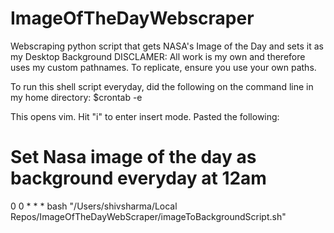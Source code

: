 # ImageOfTheDayWebscraper

Webscraping python script that gets NASA's Image of the Day and sets it as my Desktop Background
DISCLAMER: All work is my own and therefore uses my custom pathnames. To replicate, ensure you use your own paths.

To run this shell script everyday, did the following on the command line in my home directory:
$crontab -e

This opens vim. Hit "i" to enter insert mode. Pasted the following:

# Set Nasa image of the day as background everyday at 12am
0 0 \* \* \* bash "/Users/shivsharma/Local Repos/ImageOfTheDayWebScraper/imageToBackgroundScript.sh"
